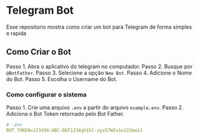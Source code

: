 # Telegram Bot

Esse repositorio mostra como criar um bot para Telegram de forma simples e rapida

## Como Criar o Bot

Passo 1. Abra o aplicativo do telegram no computador.
Passo 2. Busque por `@BotFather`.
Passo 3. Selecione a opção `New Bot`.
Passo 4. Adicione o Nome do Bot.
Passo 5. Escolha o Username do Bot.

### Como configurar o sistema

Passo 1. Crie uma arquivo `.env` a partir do arquivo `example.env`.
Passo 2. Adiciona o Bot Token retornado pelo Bot Father.

```yaml
# .env
BOT_TOKEN=123456:ABC-DEF1234ghIkl-zyx57W2v1u123ew11
```